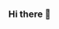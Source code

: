 ### Hi there 👋 
<!--
- 🌱 I’m currently a student on the Black Codher Bootcamp
- 👯 I love baking
- ⚡ Fun fact: I enjoy crocheting
-->
